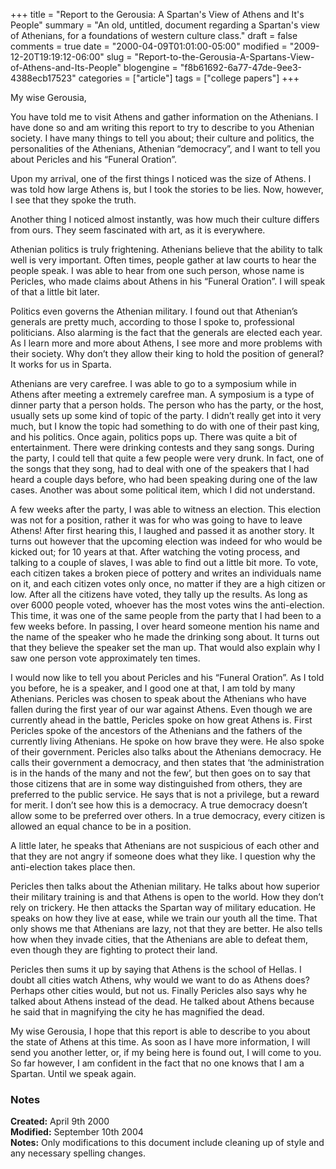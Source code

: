 +++
title = "Report to the Gerousia: A Spartan's View of Athens and It's People"
summary = "An old, untitled, document regarding a Spartan's view of Athenians, for a foundations of western culture class."
draft = false
comments = true
date = "2000-04-09T01:01:00-05:00"
modified = "2009-12-20T19:19:12-06:00"
slug = "Report-to-the-Gerousia-A-Spartans-View-of-Athens-and-Its-People"
blogengine = "f8b61692-6a77-47de-9ee3-4388ecb17523"
categories = ["article"]
tags = ["college papers"]
+++

<p>My wise Gerousia,</p>
<p>You have told me to visit Athens and gather information on the Athenians. I have done so and am writing this report to try to describe to you Athenian society. I have many things to tell you about; their culture and politics, the personalities of the Athenians, Athenian &ldquo;democracy&rdquo;, and I want to tell you about Pericles and his &ldquo;Funeral Oration&rdquo;.</p>
<p>Upon my arrival, one of the first things I noticed was the size of Athens. I was told how large Athens is, but I took the stories to be lies. Now, however, I see that they spoke the truth.</p>
<p>Another thing I noticed almost instantly, was how much their culture differs from ours. They seem fascinated with art, as it is everywhere.</p>
<p>Athenian politics is truly frightening. Athenians believe that the ability to talk well is very important. Often times, people gather at law courts to hear the people speak. I was able to hear from one such person, whose name is Pericles, who made claims about Athens in his &ldquo;Funeral Oration&rdquo;. I will speak of that a little bit later.</p>
<p>Politics even governs the Athenian military. I found out that Athenian&rsquo;s generals are pretty much, according to those I spoke to, professional politicians. Also alarming is the fact that the generals are elected each year. As I learn more and more about Athens, I see more and more problems with their society. Why don&rsquo;t they allow their king to hold the position of general? It works for us in Sparta.</p>
<p>Athenians are very carefree. I was able to go to a symposium while in Athens after meeting a extremely carefree man. A symposium is a type of dinner party that a person holds. The person who has the party, or the host, usually sets up some kind of topic of the party. I didn&rsquo;t really get into it very much, but I know the topic had something to do with one of their past king, and his politics. Once again, politics pops up. There was quite a bit of entertainment. There were drinking contests and they sang songs. During the party, I could tell that quite a few people were very drunk. In fact, one of the songs that they song, had to deal with one of the speakers that I had heard a couple days before, who had been speaking during one of the law cases. Another was about some political item, which I did not understand.</p>
<p>A few weeks after the party, I was able to witness an election. This election was not for a position, rather it was for who was going to have to leave Athens! After first hearing this, I laughed and passed it as another story. It turns out however that the upcoming election was indeed for who would be kicked out; for 10 years at that. After watching the voting process, and talking to a couple of slaves, I was able to find out a little bit more. To vote, each citizen takes a broken piece of pottery and writes an individuals name on it, and each citizen votes only once, no matter if they are a high citizen or low. After all the citizens have voted, they tally up the results. As long as over 6000 people voted, whoever has the most votes wins the anti-election. This time, it was one of the same people from the party that I had been to a few weeks before. In passing, I over heard someone mention his name and the name of the speaker who he made the drinking song about. It turns out that they believe the speaker set the man up. That would also explain why I saw one person vote approximately ten times.</p>
<p>I would now like to tell you about Pericles and his &ldquo;Funeral Oration&rdquo;. As I told you before, he is a speaker, and I good one at that, I am told by many Athenians. Pericles was chosen to speak about the Athenians who have fallen during the first year of our war against Athens. Even though we are currently ahead in the battle, Pericles spoke on how great Athens is. First Pericles spoke of the ancestors of the Athenians and the fathers of the currently living Athenians. He spoke on how brave they were. He also spoke of their government. Pericles also talks about the Athenians democracy. He calls their government a democracy, and then states that &lsquo;the administration is in the hands of the many and not the few&rsquo;, but then goes on to say that those citizens that are in some way distinguished from others, they are preferred to the public service. He says that is not a privilege, but a reward for merit. I don&rsquo;t see how this is a democracy. A true democracy doesn&rsquo;t allow some to be preferred over others. In a true democracy, every citizen is allowed an equal chance to be in a position.</p>
<p>A little later, he speaks that Athenians are not suspicious of each other and that they are not angry if someone does what they like. I question why the anti-election takes place then.</p>
<p>Pericles then talks about the Athenian military. He talks about how superior their military training is and that Athens is open to the world. How they don&rsquo;t rely on trickery. He then attacks the Spartan way of military education. He speaks on how they live at ease, while we train our youth all the time. That only shows me that Athenians are lazy, not that they are better. He also tells how when they invade cities, that the Athenians are able to defeat them, even though they are fighting to protect their land.</p>
<p>Pericles then sums it up by saying that Athens is the school of Hellas. I doubt all cities watch Athens, why would we want to do as Athens does? Perhaps other cities would, but not us. Finally Pericles also says why he talked about Athens instead of the dead. He talked about Athens because he said that in magnifying the city he has magnified the dead.</p>
<p>My wise Gerousia, I hope that this report is able to describe to you about the state of Athens at this time. As soon as I have more information, I will send you another letter, or, if my being here is found out, I will come to you. So far however, I am confident in the fact that no one knows that I am a Spartan. Until we speak again.</p>
<h3>Notes</h3>
<p><strong>Created:</strong> April 9th 2000<br /><strong>Modified:</strong> September 10th 2004<br /><strong>Notes:</strong> Only modifications to this document include cleaning up of style and any necessary spelling changes.</p>
